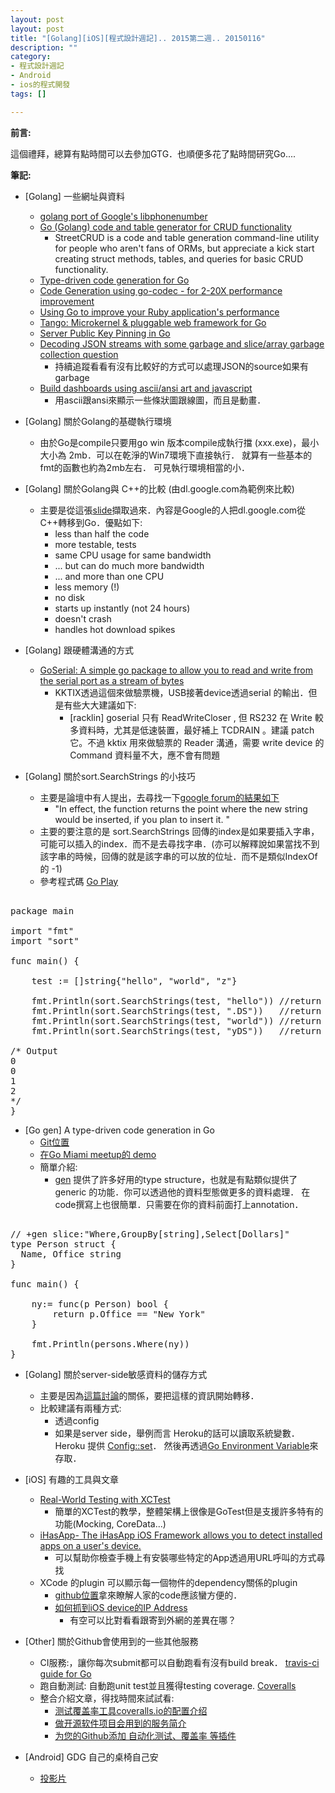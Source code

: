 ```yaml
---
layout: post
layout: post
title: "[Golang][iOS][程式設計週記].. 2015第二週.. 20150116"
description: ""
category: 
- 程式設計週記
- Android
- ios的程式開發
tags: []

---
```


**前言:**

這個禮拜，總算有點時間可以去參加GTG．也順便多花了點時間研究Go....

**筆記:**

- [Golang] 一些網址與資料
    - [golang port of Google's libphonenumber](https://github.com/ttacon/libphonenumber)
    - [Go (Golang) code and table generator for CRUD functionality](https://github.com/Isted/StreetCRUD)
        - StreetCRUD is a code and table generation command-line utility for people who aren't fans of ORMs, but appreciate a kick start creating struct methods, tables, and queries for basic CRUD functionality. 
    - [Type-driven code generation for Go](http://clipperhouse.github.io/gen/)
    - [Code Generation using go-codec - for 2-20X performance improvement](http://ugorji.net/blog/go-codecgen)
    - [Using Go to improve your Ruby application's performance](https://antoine.finkelstein.fr/go-in-ruby/)
    - [Tango: Microkernel & pluggable web framework for Go](https://github.com/lunny/tango)
    - [Server Public Key Pinning in Go](https://medium.com/@zmanian/server-public-key-pinning-in-go-7a57bbe39438)
    - [Decoding JSON streams with some garbage and slice/array garbage collection question](http://www.reddit.com/r/golang/comments/2sjo6m/decoding_json_streams_with_some_garbage_and/)
        - 持續追蹤看看有沒有比較好的方式可以處理JSON的source如果有garbage
    - [Build dashboards using ascii/ansi art and javascript](https://github.com/yaronn/blessed-contrib)
        - 用ascii跟ansi來顯示一些條狀圖跟線圖，而且是動畫．        

- [Golang] 關於Golang的基礎執行環境
    - 由於Go是compile只要用go win 版本compile成執行擋 (xxx.exe)，最小大小為 2mb．可以在乾淨的Win7環境下直接執行． 就算有一些基本的fmt的函數也約為2mb左右． 可見執行環境相當的小．
- [Golang] 關於Golang與 C++的比較 (由dl.google.com為範例來比較)
    - 主要是從這張[slide](http://talks.golang.org/2013/oscon-dl.slide#1)擷取過來．內容是Google的人把dl.google.com從C++轉移到Go．優點如下:
        - less than half the code
        - more testable, tests
        - same CPU usage for same bandwidth
        - ... but can do much more bandwidth
        - ... and more than one CPU
        - less memory (!)
        - no disk
        - starts up instantly (not 24 hours)
        - doesn't crash
        - handles hot download spikes
                           
- [Golang] 跟硬體溝通的方式
    - [GoSerial: A simple go package to allow you to read and write from the serial port as a stream of bytes](https://github.com/tarm/goserial) 
        - KKTIX透過這個來做驗票機，USB接著device透過serial 的輸出．但是有些大大建議如下:
            - [racklin] goserial 只有 ReadWriteCloser , 但 RS232 在 Write 較多資料時，尤其是低速裝置，最好補上 TCDRAIN 。建議 patch 它。不過 kktix 用來做驗票的 Reader 溝通，需要 write device 的 Command 資料量不大，應不會有問題


- [Golang] 關於sort.SearchStrings 的小技巧
    - 主要是論壇中有人提出，去尋找一下[google forum的結果如下](https://groups.google.com/forum/#!topic/golang-nuts/j4vFdmMZa_4)
        -  "In effect, the function returns the point where the new string would be inserted, if you plan to insert it. "
    - 主要的要注意的是 sort.SearchStrings 回傳的index是如果要插入字串，可能可以插入的index．而不是去尋找字串．(亦可以解釋說如果當找不到該字串的時候，回傳的就是該字串的可以放的位址．而不是類似IndexOf的 -1)
    - 參考程式碼 [Go Play](http://play.golang.org/p/iFzojVHSpq)            
    
<pre class="prettyprint">  
package main

import "fmt"
import "sort"

func main() {

    test := []string{"hello", "world", "z"}
    
    fmt.Println(sort.SearchStrings(test, "hello")) //return 0 which hello could be insert in index 0, before "hello". The same string insert in front of it.
    fmt.Println(sort.SearchStrings(test, ".DS"))   //return 0, ".DS" will be insert in index 0. Not cannot find (-1)
    fmt.Println(sort.SearchStrings(test, "world")) //return 1, reason the same with hello
    fmt.Println(sort.SearchStrings(test, "yDS"))   //return 2, "yDS" before "z" so insert in index 2.

/* Output
0
0
1
2
*/
}
</pre>

- [Go gen] A type-driven code generation in Go
    - [Git位置](http://clipperhouse.github.io/gen/)
    - [在Go Miami meetup的 demo](https://www.youtube.com/watch?v=KY8OXFi3CDU)
    - 簡單介紹: 
        - [gen](http://clipperhouse.github.io/gen/) 提供了許多好用的type structure，也就是有點類似提供了generic 的功能．你可以透過他的資料型態做更多的資料處理． 在code撰寫上也很簡單．只需要在你的資料前面打上annotation．

<pre class="prettyprint">  
// +gen slice:"Where,GroupBy[string],Select[Dollars]"
type Person struct {
  Name, Office string
}

func main() {

    ny:= func(p Person) bool {
        return p.Office == "New York"
    }

    fmt.Println(persons.Where(ny))
}
</pre>

- [Golang] 關於server-side敏感資料的儲存方式
    - 主要是因為[這篇討論](http://www.reddit.com/r/golang/comments/2s75fm/question_is_it_safe_to_store_api_keys_in_a/)的關係，要把這樣的資訊開始轉移．     
    - 比較建議有兩種方式:
       - 透過config
       - 如果是server side，舉例而言 Heroku的話可以讀取系統變數． Heroku 提供 [Config::set](https://devcenter.heroku.com/articles/config-vars)． 然後再透過[Go Environment Variable](https://gobyexample.com/environment-variables)來存取． 
   

- [iOS] 有趣的工具與文章
    - [Real-World Testing with XCTest](http://www.objc.io/issue-15/xctest.html)
        - 簡單的XCTest的教學，整體架構上很像是GoTest但是支援許多特有的功能(Mocking, CoreData...)    
    - [iHasApp- The iHasApp iOS Framework allows you to detect installed apps on a user's device.](https://github.com/danielamitay/iHasApp)
        - 可以幫助你檢查手機上有安裝哪些特定的App透過用URL呼叫的方式尋找
    - XCode 的plugin 可以顯示每一個物件的dependency關係的plugin
        - [github位置](https://github.com/vampirewalk/ObjectGraph-Xcode)拿來瞭解人家的code應該蠻方便的． 
        - [如何抓到iOS device的IP Address](http://stackoverflow.com/questions/7072989/iphone-ipad-osx-how-to-get-my-ip-address-programmatically)
            - 有空可以比對看看跟寄到外網的差異在哪？    
- [Other] 關於Github會使用到的一些其他服務
    - CI服務:，讓你每次submit都可以自動跑看有沒有build break． [travis-ci guide for Go](http://docs.travis-ci.com/user/languages/go/)
    - 跑自動測試:  自動跑unit test並且獲得testing coverage. [Coveralls](https://coveralls.io/features)
    - 整合介紹文章，得找時間來試試看: 
        - [测试覆盖率工具coveralls.io的配置介绍](http://blog.codeg.cn/2014/12/30/coveralls-io-configuration-info/)
        - [做开源软件项目会用到的服务简介](http://zhengkun.readthedocs.org/zh_CN/latest/2014/03/28/do-opensource-project-will-use-some-service/)
        - [为您的Github添加 自动化测试、覆盖率 等插件](http://www.liaoqiqi.com/post/173)
        
        
- [Android] GDG 自己的桌椅自己安
    - [投影片](https://speakerdeck.com/shakalaca/android-studio-walkthrough)
            
